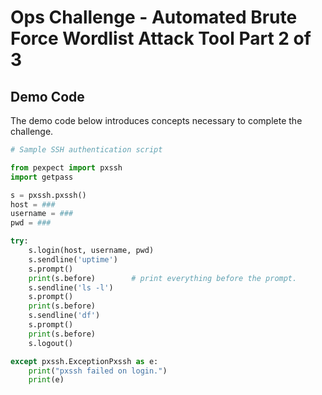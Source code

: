 # Ops Challenge - Automated Brute Force Wordlist Attack Tool Part 2 of 3

## Demo Code

The demo code below introduces concepts necessary to complete the challenge.

```python
# Sample SSH authentication script

from pexpect import pxssh
import getpass

s = pxssh.pxssh()
host = ###
username = ###
pwd = ###

try:
    s.login(host, username, pwd)
    s.sendline('uptime')
    s.prompt()
    print(s.before)        # print everything before the prompt.
    s.sendline('ls -l')
    s.prompt()
    print(s.before)
    s.sendline('df')
    s.prompt()
    print(s.before)
    s.logout()

except pxssh.ExceptionPxssh as e:
    print("pxssh failed on login.")
    print(e)

```
